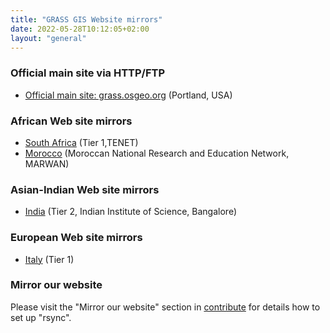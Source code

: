 ```yaml
---
title: "GRASS GIS Website mirrors"
date: 2022-05-28T10:12:05+02:00
layout: "general"
---
```


### Official main site via HTTP/FTP

* [Official main site: grass.osgeo.org](https://grass.osgeo.org/) (Portland, USA)

### African Web site mirrors

* [South Africa](https://grass.mirror.ac.za/) (Tier 1,TENET)
* [Morocco](https://grass.marwan.ma/) (Moroccan National Research and Education Network, MARWAN)

### Asian-Indian Web site mirrors

* [India](http://wgbis.ces.iisc.ernet.in/grass/) (Tier 2, Indian Institute of Science, Bangalore)
<!-- * [Japan](http://wgrass.media.osaka-cu.ac.jp/grassh/) (Tier 2, Osaka City University) -->
<!-- * [South Korea](http://pinus.gntech.ac.kr/grass/) (Tier 2, Gyung-Nam National University of Science &amp; Technology) -->

### European Web site mirrors

* [Italy](http://grass.mirror.download.it) (Tier 1)
<!-- * [Czech Republic](http://grass.fsv.cvut.cz) (Tier 2, Czech Technical University in Prague, Department of Geomatics) -->

### Mirror our website

Please visit the "Mirror our website" section in [contribute](/contribute/) for details how to set up "rsync".
